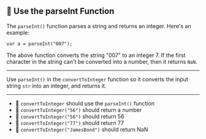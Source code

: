 🚀 Use the parseInt Function
----------------------------

The `parseInt()` function parses a string and returns an integer. Here's an example:

`var a = parseInt("007");`

The above function converts the string "007" to an integer 7. If the first character in the string can't be converted into a number, then it returns `NaN`.

* * *

Use `parseInt()` in the `convertToInteger` function so it converts the input string `str` into an integer, and returns it.

* * *

*   🧪 `convertToInteger` should use the `parseInt()` function
*   🧪 `convertToInteger("56")` should return a number
*   🧪 `convertToInteger("56")` should return 56
*   🧪 `convertToInteger("77")` should return 77
*   🧪 `convertToInteger("JamesBond")` should return NaN
